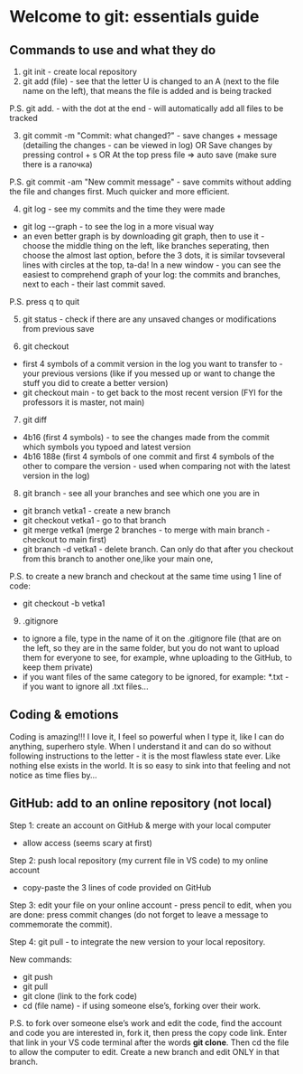 # Welcome to git: essentials guide

## Commands to use and what they do
1. git init - create local repository
2. git add (file) - see that the letter U is changed to an A (next to the file name on the left), that means the file is added and is being tracked

P.S. git add. - with the dot at the end - will automatically add all files to be tracked

3. git commit -m "Commit: what changed?" - save changes + message (detailing the changes - can be viewed in log)
OR
Save changes by pressing control + s
OR
At the top press file => auto save (make sure there is a галочка)

P.S. git commit -am "New commit message" - save commits without adding the file and changes first. Much quicker and more efficient.

4. git log - see my commits and the time they were made
- git log --graph - to see the log in a more visual way
- an even better graph is by downloading git graph, then to use it - choose the middle thing on the left, like branches seperating, then choose the almost last option, before the 3 dots, it is similar tovseveral lines with circles at the top, ta-da! In a new window - you can see the easiest to comprehend graph of your log: the commits and branches, next to each - their last commit saved.

P.S. press q to quit

5. git status - check if there are any unsaved changes or modifications from previous save

6. git checkout 
- first 4 symbols of a commit version in the log you want to transfer to - your previous versions (like if you messed up or want to change the stuff you did to create a better version)
- git checkout main - to get back to the most recent version (FYI for the professors it is master, not main)

7. git diff 
- 4b16 (first 4 symbols) - to see the changes made from the commit which symbols you typoed and latest version
- 4b16 188e (first 4 symbols of one commit and first 4 symbols of the other to compare the version - used when comparing not with the latest version in the log)

8. git branch - see all your branches and see which one you are in
- git branch vetka1 - create a new branch
- git checkout vetka1 - go to that branch
- git merge vetka1 (merge 2 branches - to merge with main branch - checkout to main first)
- git branch -d vetka1 - delete branch. Can only do that after you checkout from this branch to another one,like your main one,

P.S. to create a new branch and checkout at the same time using 1 line of code:
- git checkout -b vetka1

9. .gitignore
- to ignore a file, type in the name of it on the .gitignore file (that are on the left, so they are in the same folder, but you do not want to upload them for everyone to see, for example, whne uploading to the GitHub, to keep them private)
- if you want files of the same category to be ignored, for example: *.txt -if you want to ignore all .txt files...

## Coding & emotions
Coding is amazing!!! I love it, I feel so powerful when I type it, like I can do anything, superhero style. 
When I understand it and can do so without following instructions to the letter - it is the most flawless
state ever. Like nothing else exists in the world. It is so easy to sink into that feeling and not notice as 
time flies by...


## GitHub: add to an online repository (not local)
Step 1: create an account on GitHub & merge with your local computer
- allow access (seems scary at first)

Step 2: push local repository (my current file in VS code) to my online account
- copy-paste the 3 lines of code provided on GitHub

Step 3: edit your file on your online account - press pencil to edit, when you are done: press commit changes (do not forget to leave a message to commemorate the commit).

Step 4: git pull - to integrate the new version to your local repository.

New commands:
- git push
- git pull
- git clone (link to the fork code)
- cd (file name) - if using someone else’s, forking over their work.

P.S. to fork over someone else’s work and edit the code, find the account and code you are interested in, fork it, then press the copy code link. Enter that link in your VS code terminal after  the words **git clone**. Then cd the file to allow the computer to edit. Create a new branch and edit ONLY in that branch.